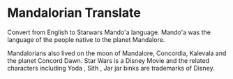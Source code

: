 # Mandalorian Translate

Convert from English to Starwars Mando'a language. Mando'a was the language of the people native to the planet Mandalore. 


Mandalorians also lived on the moon of Mandalore, Concordia, Kalevala and the planet Concord Dawn. Star Wars is a Disney Movie and the related characters including Yoda , Sith , Jar jar binks are trademarks of Disney. 

